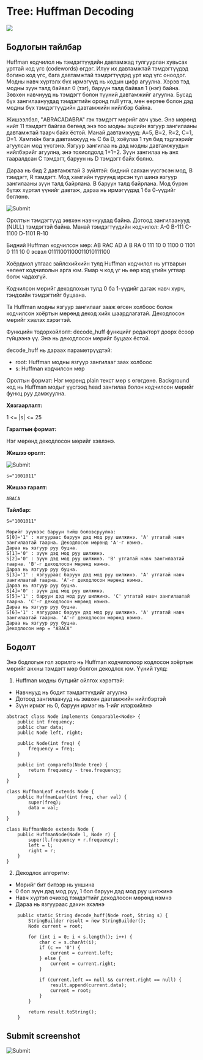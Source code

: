 # Tree: Huffman Decoding

[![]( https://img.shields.io/badge/Бодлогын_линк-blue)](https://www.hackerrank.com/challenges/tree-huffman-decoding/problem?isFullScreen=false)

## Бодлогын тайлбар

Huffman кодчилол нь тэмдэгтүүдийн давтамжад тулгуурлан хувьсах урттай код үгс (codewords) өгдөг. Илүү их давтамжтай тэмдэгтүүдэд богино код үгс, бага давтамжтай тэмдэгтүүдэд урт код үгс оноодог. Модны навч хүртэлх бүх ирмэгүүд нь кодын цифр агуулна. Хэрэв тэд модны зүүн талд байвал 0 (тэг), баруун талд байвал 1 (нэг) байна. Зөвхөн навчнууд нь тэмдэгт болон түүний давтамжийг агуулна. Бусад бүх зангилаануудад тэмдэгтийн оронд null утга, мөн өөртөө болон дэд модны бүх тэмдэгтүүдийн давтамжийн нийлбэр байна.

Жишээлбэл, "ABRACADABRA" гэх тэмдэгт мөрийг авч үзье. Энэ мөрөнд нийт 11 тэмдэгт байгаа бөгөөд энэ тоо модны эцсийн язгуур зангилааны давтамжтай таарч байх ёстой. Манай давтамжууд: A=5, B=2, R=2, C=1, D=1. Хамгийн бага давтамжууд нь C ба D, хоёулаа 1 тул бид тэдгээрийг агуулсан мод үүсгэнэ. Язгуур зангилаа нь дэд модны давтамжуудын нийлбэрийг агуулна, энэ тохиолдолд 1+1=2. Зүүн зангилаа нь анх тааралдсан C тэмдэгт, баруун нь D тэмдэгт байх болно.

Дараа нь бид 2 давтамжтай 3 зүйлтэй: бидний саяхан үүсгэсэн мод, B тэмдэгт, R тэмдэгт. Мод хамгийн түрүүнд ирсэн тул шинэ язгуур зангилааны зүүн талд байрлана. B баруун талд байрлана. Мод бүрэн бүтэх хүртэл үүнийг давтаж, дараа нь ирмэгүүдэд 1 ба 0-үүдийг бөглөнө.

![Submit](/images/26.1.png)

Оролтын тэмдэгтүүд зөвхөн навчнуудад байна. Дотоод зангилаанууд (NULL) тэмдэгтэй байна. Манай тэмдэгтүүдийн кодчилол:
A-0
B-111
C-1100
D-1101
R-10

Бидний Huffman кодчилсон мөр:
AB RAC AD A B RA
0 111 10 0 1100 0 1101 0 111 10 0
эсвэл
01111001100011010111100

Хоёрдмол утгаас зайлсхийхийн тулд Huffman кодчилол нь угтварын чөлөөт кодчилолын арга юм. Ямар ч код үг нь өөр код үгийн угтвар болж чадахгүй.

Кодчилсон мөрийг декодлохын тулд 0 ба 1-үүдийг дагаж навч хүрч, тэндхийн тэмдэгтийг буцаана.

Та Huffman модны язгуур зангилааг зааж өгсөн холбоос болон кодчилсон хоёртын мөрөнд декод хийх шаардлагатай. Декодлосон мөрийг хэвлэх хэрэгтэй.

Функцийн тодорхойлолт:
decode_huff функцийг редакторт доорх ёсоор гүйцээнэ үү. Энэ нь декодлосон мөрийг буцаах ёстой.

decode_huff нь дараах параметрүүдтэй:

- root: Huffman модны язгуур зангилааг заах холбоос
- s: Huffman кодчилсон мөр

Оролтын формат:
Нэг мөрөнд plain текст мөр s өгөгдөнө. Background код нь Huffman модыг үүсгээд head зангилаа болон кодчилсон мөрийг функц руу дамжуулна.

**Хязгаарлалт:**

1 <= |s| <= 25

**Гаралтын формат:**

Нэг мөрөнд декодлосон мөрийг хэвлэнэ.

**Жишээ оролт:**

![Submit](/images/26.2.png)


```
s="1001011"
```

**Жишээ гаралт:**

```
ABACA
```

**Тайлбар:**

```
S="1001011"
```

```
Мөрийг зүүнээс баруун тийш боловсруулна:
S[0]='1' : язгуураас баруун дэд мод руу шилжинэ. 'A' утгатай навч зангилаатай таарна. Декодлосон мөрөнд 'A'-г нэмнэ.
Дараа нь язгуур руу буцна.
S[1]='0' : зүүн дэд мод руу шилжинэ.
S[2]='0' : зүүн дэд мод руу шилжинэ. 'B' утгатай навч зангилаатай таарна. 'B'-г декодлосон мөрөнд нэмнэ.
Дараа нь язгуур руу буцна.
S[3]='1' : язгуураас баруун дэд мод руу шилжинэ. 'A' утгатай навч зангилаатай таарна. 'A'-г декодлосон мөрөнд нэмнэ.
Дараа нь язгуур руу буцна.
S[4]='0' : зүүн дэд мод руу шилжинэ.
S[5]='1' : баруун дэд мод руу шилжинэ. 'C' утгатай навч зангилаатай таарна. 'C'-г декодлосон мөрөнд нэмнэ.
Дараа нь язгуур руу буцна.
S[6]='1' : язгуураас баруун дэд мод руу шилжинэ. 'A' утгатай навч зангилаатай таарна. 'A'-г декодлосон мөрөнд нэмнэ.
Дараа нь язгуур руу буцна.
Декодлосон мөр = "ABACA"
```

## Бодолт 

Энэ бодлогын гол зорилго нь Huffman кодчилолоор кодлосон хоёртын мөрийг анхны тэмдэгт мөр болгон декодлох юм. Үүний тулд:

1. Huffman модны бүтцийг ойлгох хэрэгтэй:

- Навчнууд нь бодит тэмдэгтүүдийг агуулна
- Дотоод зангилаанууд нь зөвхөн давтамжийн нийлбэртэй
- Зүүн ирмэг нь 0, баруун ирмэг нь 1-ийг илэрхийлнэ

```
abstract class Node implements Comparable<Node> {
    public int frequency;
    public char data;
    public Node left, right;
    
    public Node(int freq) { 
        frequency = freq; 
    }
    
    public int compareTo(Node tree) {
        return frequency - tree.frequency;
    }
}

class HuffmanLeaf extends Node {
    public HuffmanLeaf(int freq, char val) {
        super(freq);
        data = val;
    }
}

class HuffmanNode extends Node {
    public HuffmanNode(Node l, Node r) {
        super(l.frequency + r.frequency);
        left = l;
        right = r;
    }
}
```

2. Декодлох алгоритм:

- Мөрийг бит битээр нь уншина
- 0 бол зүүн дэд мод руу, 1 бол баруун дэд мод руу шилжинэ
- Навч хүртэл очиход тэмдэгтийг декодлосон мөрөнд нэмнэ
- Дараа нь язгуураас дахин эхэлнэ

```
    public static String decode_huff(Node root, String s) {
        StringBuilder result = new StringBuilder();
        Node current = root;
        
        for (int i = 0; i < s.length(); i++) {
            char c = s.charAt(i);
            if (c == '0') {
                current = current.left;
            } else {
                current = current.right;
            }
            
            if (current.left == null && current.right == null) {
                result.append(current.data);
                current = root;
            }
        }
        
        return result.toString();
    }
```


## Submit screenshot

![Submit](/images/26.submit.png)

